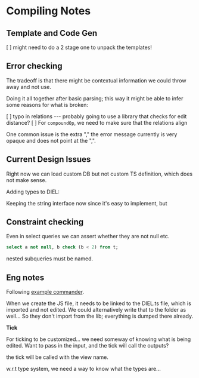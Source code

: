 # Compiling Notes

## Template and Code Gen

[ ] might need to do a 2 stage one to unpack the templates!


## Error checking

The tradeoff is that there might be contextual information we could throw away and not use.

Doing it all together after basic parsing; this way it might be able to infer some reasons for what is broken:

[ ] typo in relations --- probably going to use a library that checks for edit distance?
[ ] For `compoundOp`, we need to make sure that the relations align

One common issue is the extra "," the error message currently is very opaque and does not point at the ",".

## Current Design Issues

Right now we can load custom DB but not custom TS definition, which does not make sense.

Adding types to DIEL:

Keeping the string interface now since it's easy to implement, but 

## Constraint checking

Even in select queries we can assert whether they are not null etc.

```sql
select a not null, b check (b < 2) from t;
```

nested subqueries must be named.

## Eng notes

Following [example commander](https://github.com/tj/commander.js/blob/master/examples/pizza).

When we create the JS file, it needs to be linked to the DIEL.ts file, which is imported and not edited.  We could alternatively write that to the folder as well... So they don't import from the lib; everything is dumped there already.

__Tick__

For ticking to be customized... we need someway of knowing what is being edited. Want to pass in the input, and the tick will call the outputs?

the tick will be called with the view name.

w.r.t type system, we need a way to know what the types are...
